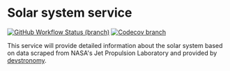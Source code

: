 # Solar system service

[![GitHub Workflow Status (branch)](https://img.shields.io/github/workflow/status/anzbrown/solar-system-service/Node.js%20CI/main?style=for-the-badge)](https://github.com/anzbrown/solar-system-service/actions?query=workflow%3A%22Node.js+CI%22%22+branch%3Amain+)
[![Codecov branch](https://img.shields.io/codecov/c/github/anzbrown/solar-system-service/main?style=for-the-badge)](https://codecov.io/gh/anzbrown/solar-system-service)

This service will provide detailed information about the solar system based on data scraped from NASA's Jet Propulsion
Laboratory and provided by [devstronomy](https://devstronomy.com/#/datasets#downloads).
